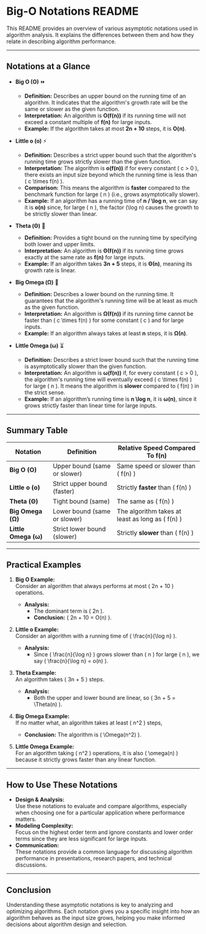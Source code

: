 

# Big-O Notations README

This README provides an overview of various asymptotic notations used in algorithm analysis. It explains the differences between them and how they relate in describing algorithm performance.

---

## Notations at a Glance

- **Big O (O)** ⏩  
  - **Definition:** Describes an upper bound on the running time of an algorithm. It indicates that the algorithm's growth rate will be the same or slower as the given function.
  - **Interpretation:** An algorithm is **O(f(n))** if its running time will not exceed a constant multiple of **f(n)** for large inputs.
  - **Example:** If the algorithm takes at most **2n + 10** steps, it is **O(n)**.

- **Little o (o)** ⚡  
  - **Definition:** Describes a strict upper bound such that the algorithm's running time grows strictly slower than the given function.
  - **Interpretation:** The algorithm is **o(f(n))** if for every constant \( c > 0 \), there exists an input size beyond which the running time is less than \( c \times f(n) \).
  - **Comparison:** This means the algorithm is **faster** compared to the benchmark function for large \( n \) (i.e., grows asymptotically slower).
  - **Example:** If an algorithm has a running time of **n / \log n**, we can say it is **o(n)** since, for large \( n \), the factor \(\log n\) causes the growth to be strictly slower than linear.

- **Theta (Θ)** 🎯  
  - **Definition:** Provides a tight bound on the running time by specifying both lower and upper limits.
  - **Interpretation:** An algorithm is **Θ(f(n))** if its running time grows exactly at the same rate as **f(n)** for large inputs.
  - **Example:** If an algorithm takes **3n + 5** steps, it is **Θ(n)**, meaning its growth rate is linear.

- **Big Omega (Ω)** 🐢  
  - **Definition:** Describes a lower bound on the running time. It guarantees that the algorithm's running time will be at least as much as the given function.
  - **Interpretation:** An algorithm is **Ω(f(n))** if its running time cannot be faster than \( c \times f(n) \) for some constant \( c \) and for large inputs.
  - **Example:** If an algorithm always takes at least **n** steps, it is **Ω(n)**.

- **Little Omega (ω)** ⏳  
  - **Definition:** Describes a strict lower bound such that the running time is asymptotically slower than the given function.
  - **Interpretation:** An algorithm is **ω(f(n))** if, for every constant \( c > 0 \), the algorithm's running time will eventually exceed \( c \times f(n) \) for large \( n \). It means the algorithm is **slower** compared to \( f(n) \) in the strict sense.
  - **Example:** If an algorithm’s running time is **n \log n**, it is **ω(n)**, since it grows strictly faster than linear time for large inputs.

---

## Summary Table

| Notation         | Definition                             | Relative Speed Compared To f(n)                    |
| ---------------- | -------------------------------------- | -------------------------------------------------- |
| **Big O (O)**    | Upper bound (same or slower)           | Same speed or slower than \( f(n) \)               |
| **Little o (o)** | Strict upper bound (faster)            | Strictly **faster** than \( f(n) \)                |
| **Theta (Θ)**    | Tight bound (same)                     | The same as \( f(n) \)                             |
| **Big Omega (Ω)**| Lower bound (same or slower)           | The algorithm takes at least as long as \( f(n) \)   |
| **Little Omega (ω)**| Strict lower bound (slower)           | Strictly **slower** than \( f(n) \)                |

---

## Practical Examples

1. **Big O Example:**  
   Consider an algorithm that always performs at most \( 2n + 10 \) operations.  
   - **Analysis:**  
     - The dominant term is \( 2n \).  
     - **Conclusion:** \( 2n + 10 = O(n) \).

2. **Little o Example:**  
   Consider an algorithm with a running time of \( \frac{n}{\log n} \).  
   - **Analysis:**  
     - Since \( \frac{n}{\log n} \) grows slower than \( n \) for large \( n \), we say \( \frac{n}{\log n} = o(n) \).

3. **Theta Example:**  
   An algorithm takes \( 3n + 5 \) steps.  
   - **Analysis:**  
     - Both the upper and lower bound are linear, so \( 3n + 5 = \Theta(n) \).

4. **Big Omega Example:**  
   If no matter what, an algorithm takes at least \( n^2 \) steps,  
   - **Conclusion:** The algorithm is \( \Omega(n^2) \).

5. **Little Omega Example:**  
   For an algorithm taking \( n^2 \) operations, it is also \( \omega(n) \) because it strictly grows faster than any linear function.

---

## How to Use These Notations

- **Design & Analysis:**  
  Use these notations to evaluate and compare algorithms, especially when choosing one for a particular application where performance matters.
- **Modeling Complexity:**  
  Focus on the highest order term and ignore constants and lower order terms since they are less significant for large inputs.
- **Communication:**  
  These notations provide a common language for discussing algorithm performance in presentations, research papers, and technical discussions.

---

## Conclusion

Understanding these asymptotic notations is key to analyzing and optimizing algorithms. Each notation gives you a specific insight into how an algorithm behaves as the input size grows, helping you make informed decisions about algorithm design and selection.

